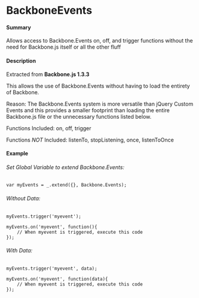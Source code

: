 # BackboneEvents

#### Summary
Allows access to Backbone.Events on, off, and trigger functions without the need for Backbone.js itself or all the other fluff



#### Description
  Extracted from **Backbone.js 1.3.3**
  
  This allows the use of Backbone.Events without having to load the entirety of Backbone.
  
  Reason: The Backbone.Events system is more versatile than jQuery Custom Events and this
          provides a smaller footprint than loading the entire Backbone.js file or the
          unnecessary functions listed below.
  
  Functions Included: on, off, trigger
  
  Functions _NOT_ Included: listenTo, stopListening, once, listenToOnce




#### Example
###### Set Global Variable to extend Backbone.Events:
```
var myEvents = _.extend({}, Backbone.Events);
```

###### Without Data:
```
myEvents.trigger('myevent');

myEvents.on('myevent', function(){
    // When myevent is triggered, execute this code
});
```

###### With Data:
```
myEvents.trigger('myevent', data);

myEvents.on('myevent', function(data){
    // When myevent is triggered, execute this code
});
```